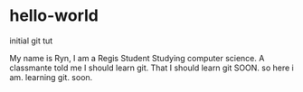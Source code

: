# hello-world
initial git tut

My name is Ryn, I am a Regis Student Studying computer science. A classmante told me I should learn git. That I should learn git SOON. so here i am. learning git. soon.

